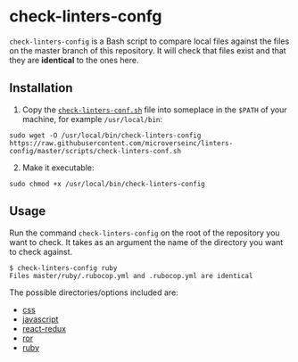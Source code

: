 # check-linters-confg

`check-linters-config` is a Bash script to compare local files against the files on the master branch of this repository. It will check that files exist and that they are **identical** to the ones here.

## Installation

1. Copy the [`check-linters-conf.sh`](check-linters-conf.sh) file into someplace in the `$PATH` of your machine, for example `/usr/local/bin`:

```
sudo wget -O /usr/local/bin/check-linters-config https://raw.githubusercontent.com/microverseinc/linters-config/master/scripts/check-linters-conf.sh
```

2. Make it executable:

```
sudo chmod +x /usr/local/bin/check-linters-config
```

## Usage

Run the command `check-linters-config` on the root of the repository you want to check. It takes as an argument the name of the directory you want to check against.

```
$ check-linters-config ruby
Files master/ruby/.rubocop.yml and .rubocop.yml are identical
```

The possible directories/options included are:

- [css](https://github.com/microverseinc/linters-config/tree/master/css)
- [javascript](https://github.com/microverseinc/linters-config/tree/master/javascript)
- [react-redux](https://github.com/microverseinc/linters-config/tree/master/react-redux)
- [ror](https://github.com/microverseinc/linters-config/tree/master/ror)
- [ruby](https://github.com/microverseinc/linters-config/tree/master/ruby)
